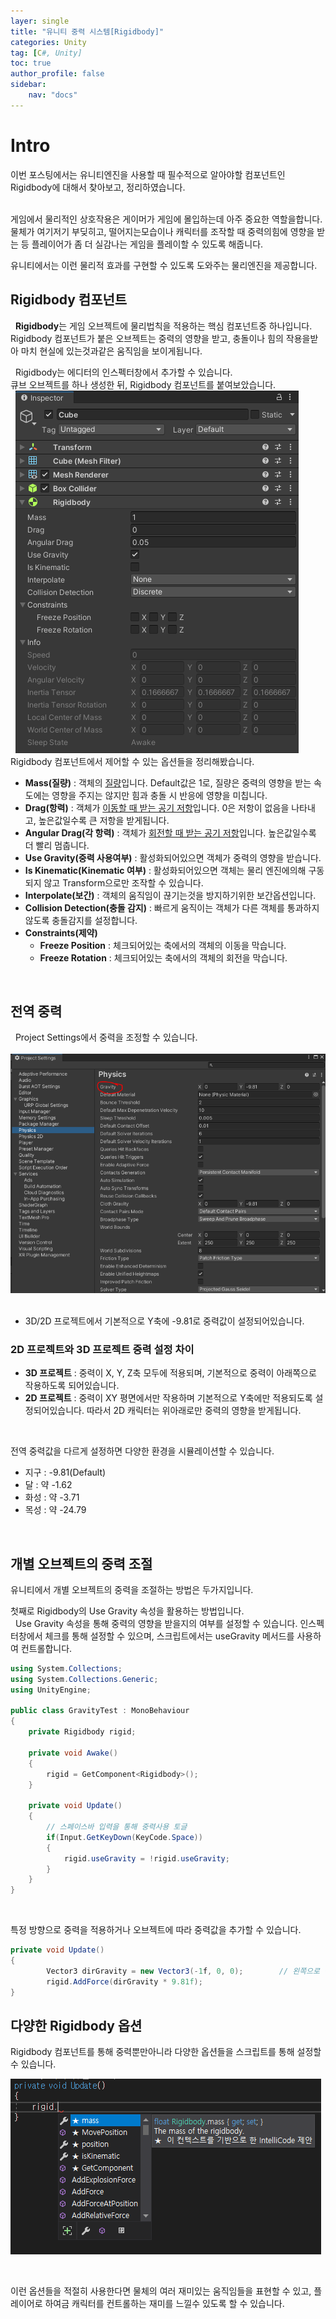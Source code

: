 ```yaml
---
layer: single
title: "유니티 중력 시스템[Rigidbody]"
categories: Unity
tag: [C#, Unity]
toc: true
author_profile: false
sidebar: 
    nav: "docs"
---
```



# Intro

이번 포스팅에서는 유니티엔진을 사용할 때 필수적으로 알아야할 컴포넌트인 Rigidbody에 대해서
찾아보고, 정리하였습니다.  
&nbsp;

게임에서 물리적인 상호작용은 게이머가 게임에 몰입하는데 아주 중요한 역할을합니다.
물체가 여기저기 부딪히고, 떨어지는모습이나 캐릭터를 조작할 때 중력의힘에 영향을 받는 등 플레이어가 좀 더
실감나는 게임을 플레이할 수 있도록 해줍니다. 
&nbsp;

유니티에서는 이런 물리적 효과를 구현할 수 있도록 도와주는 물리엔진을 제공합니다. 

## Rigidbody 컴포넌트

&nbsp;
**Rigidbody**는 게임 오브젝트에 물리법칙을 적용하는 핵심 컴포넌트중 하나입니다. Rigidbody 컴포넌트가
붙은 오브젝트는 중력의 영향을 받고, 충돌이나 힘의 작용을받아 마치 현실에 있는것과같은 움직임을 보이게됩니다.

&nbsp;
Rigidbody는 에디터의 인스펙터창에서 추가할 수 있습니다.  
큐브 오브젝트를 하나 생성한 뒤, Rigidbody 컴포넌트를 붙여보았습니다.  
&nbsp;
![image](/images/2024/2024-10-23/capture_1.PNG) 
&nbsp; 
Rigidbody 컴포넌트에서 제어할 수 있는 옵션들을 정리해봤습니다.  

- **Mass(질량)** : 객체의 <u>질량</u>입니다. Default값은 1로, 질량은 중력의 영향을 받는 속도에는 영향을        주지는 않지만 힘과 충돌 시 반응에 영향을 미칩니다.
- **Drag(항력)** : 객체가 <u>이동할 때 받는 공기 저항</u>입니다. 0은 저항이 없음을 나타내고, 높은값일수록 큰 저항을 받게됩니다.
- **Angular Drag(각 항력)** : 객체가 <u>회전할 때 받는 공기 저항</u>입니다. 높은값일수록 더 빨리 멈춥니다. 
- **Use Gravity(중력 사용여부)** : 활성화되어있으면 객체가 중력의 영향을 받습니다.
- **Is Kinematic(Kinematic 여부)** : 활성화되어있으면 객체는 물리 엔진에의해 구동되지 않고 Transform으로만 조작할 수 있습니다. 
- **Interpolate(보간)** : 객체의 움직임이 끊기는것을 방지하기위한 보간옵션입니다.
- **Collision Detection(충돌 감지)** : 빠르게 움직이는 객체가 다른 객체를 통과하지 않도록 충돌감지를 설정합니다.
- **Constraints(제약)** 
    - **Freeze Position** : 체크되어있는 축에서의 객체의 이동을 막습니다.
    - **Freeze Rotation** : 체크되어있는 축에서의 객체의 회전을 막습니다. 


&nbsp; 
&nbsp; 

## 전역 중력
&nbsp; 
Project Settings에서 중력을 조정할 수 있습니다.  
&nbsp; 
![image](/images/2024/2024-10-23/capture_2.PNG) 
&nbsp; 

- 3D/2D 프로젝트에서 기본적으로 Y축에 -9.81로 중력값이 설정되어있습니다. 
&nbsp; 


### 2D 프로젝트와 3D 프로젝트 중력 설정 차이

- **3D 프로젝트** : 중력이 X, Y, Z축 모두에 적용되며, 기본적으로 중력이 아래쪽으로 작용하도록 되어있습니다.  
- **2D 프로젝트** : 중력이 XY 평면에서만 작용하며 기본적으로 Y축에만 적용되도록 설정되어있습니다. 따라서 2D 캐릭터는 위아래로만 중력의 영향을 받게됩니다.  

&nbsp; 
&nbsp; 

전역 중력값을 다르게 설정하면 다양한 환경을 시뮬레이션할 수 있습니다. 
&nbsp; 

- 지구 : -9.81(Default)
- 달 : 약 -1.62
- 화성 : 약 -3.71
- 목성 : 약 -24.79

&nbsp; 

## 개별 오브젝트의 중력 조절

유니티에서 개별 오브젝트의 중력을 조절하는 방법은 두가지입니다. 
&nbsp;

첫째로 Rigidbody의 Use Gravity 속성을 활용하는 방법입니다.  
&nbsp;
Use Gravity 속성을 통해 중력의 영향을 받을지의 여부를 설정할 수 있습니다. 
인스펙터창에서 체크를 통해 설정할 수 있으며, 스크립트에서는 useGravity 메서드를 사용하여 컨트롤합니다.  

```c#
using System.Collections;
using System.Collections.Generic;
using UnityEngine;

public class GravityTest : MonoBehaviour
{
    private Rigidbody rigid;

    private void Awake()
    {
        rigid = GetComponent<Rigidbody>();    
    }

    private void Update()
    {
        // 스페이스바 입력을 통해 중력사용 토글
        if(Input.GetKeyDown(KeyCode.Space))
        {
            rigid.useGravity = !rigid.useGravity;
        }
    }
}
```

&nbsp;

특정 방향으로 중력을 적용하거나 오브젝트에 따라 중력값을 추가할 수 있습니다. 

```c#
private void Update()
{
        Vector3 dirGravity = new Vector3(-1f, 0, 0);        // 왼쪽으로 중력 적용
        rigid.AddForce(dirGravity * 9.81f);
}
```

## 다양한 Rigidbody 옵션

Rigidbody 컴포넌트를 통해 중력뿐만아니라 다양한 옵션들을 스크립트를 통해 설정할 수 있습니다.  


![image](/images/2024/2024-10-23/capture_3.PNG) 


&nbsp;

이런 옵션들을 적절히 사용한다면 물체의 여러 재미있는 움직임들을 표현할 수 있고, 플레이어로 하여금 캐릭터를 컨트롤하는 재미를 느낄수 있도록 할 수 있습니다.